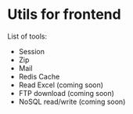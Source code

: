 # Utils for frontend

List of tools:

* Session
* Zip
* Mail
* Redis Cache
* Read Excel (coming soon)
* FTP download  (coming soon)
* NoSQL read/write  (coming soon)